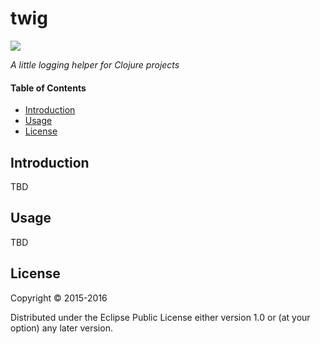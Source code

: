 # twig

[![][twig-logo]][twig-logo-large]

[twig-logo]: resources/images/twig-250x.png
[twig-logo-large]: resources/images/twig-1000x.png

*A little logging helper for Clojure projects*


#### Table of Contents

* [Introduction](#introduction-)
* [Usage](#usage-)
* [License](#license-)


## Introduction

TBD


## Usage

TBD


## License

Copyright © 2015-2016

Distributed under the Eclipse Public License either version 1.0 or (at
your option) any later version.
